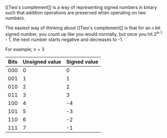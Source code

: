 [[Two's complement]] is a way of representing signed numbers in binary such that addition operations are preserved when operating on two numbers.

The easiest way of thinking about [[Two's complement]] is that for an `n` bit signed number, you count up like you would normally, but once you hit 2<sup>n-1</sup> - 1, the next number starts negative and decreases to -1.

For example; n = 3

Bits | Unsigned value | Signed value
-- | -- | --
000 | 0 | 0
001 | 1 | 1
010 | 2 | 2
011 | 3 | 3
100 | 4| -4
101|5 | -3
110 |6|-2
111|7|-1



